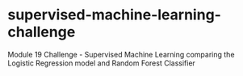 # supervised-machine-learning-challenge
 Module 19 Challenge - Supervised Machine Learning comparing the Logistic Regression model and Random Forest Classifier
